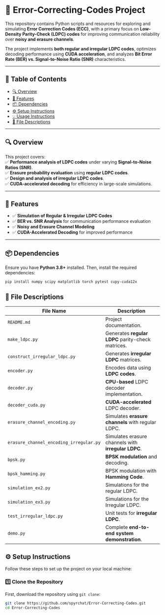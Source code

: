 # 📡 Error-Correcting-Codes Project  

This repository contains Python scripts and resources for exploring and simulating **Error Correction Codes (ECC)**, with a primary focus on **Low-Density Parity-Check (LDPC) codes** for improving communication reliability over **noisy and erasure channels**.  

The project implements **both regular and irregular LDPC codes**, optimizes decoding performance using **CUDA acceleration**, and analyzes **Bit Error Rate (BER) vs. Signal-to-Noise Ratio (SNR)** characteristics.  

---

## 📖 Table of Contents  
- [🔍 Overview](#-overview)  
- [🚀 Features](#-features)  
- [📦 Dependencies](#-dependencies)  
- [⚙️ Setup Instructions](#-setup-instructions)  
- [💡 Usage Instructions](#-usage-instructions)  
- [📂 File Descriptions](#-file-descriptions)  

---

## 🔍 Overview  

This project covers:  
✅ **Performance analysis of LDPC codes** under varying **Signal-to-Noise Ratios (SNR)**.  
✅ **Erasure probability evaluation** using **regular LDPC codes**.  
✅ **Design and analysis of irregular LDPC codes**.  
✅ **CUDA-accelerated decoding** for efficiency in large-scale simulations.  

---

## 🚀 Features  

- ✅ **Simulation of Regular & Irregular LDPC Codes**  
- ✅ **BER vs. SNR Analysis** for communication performance evaluation  
- ✅ **Noisy and Erasure Channel Modeling**  
- ✅ **CUDA-Accelerated Decoding** for improved performance  

---

## 📦 Dependencies  

Ensure you have **Python 3.8+** installed. Then, install the required dependencies:  

```bash
pip install numpy scipy matplotlib torch pytest cupy-cuda12x
```

## 📂 File Descriptions  

| **File Name**                             | **Description**                                                          |
|-------------------------------------------|--------------------------------------------------------------------------|
| `README.md`                               | Project documentation.                                                   |
| `make_ldpc.py`                            | Generates **regular LDPC** parity-check matrices.                        |
| `construct_irregular_ldpc.py`             | Generates **irregular LDPC** matrices.                                   |
| `encoder.py`                              | Encodes data using **LDPC codes**.                                       |
| `decoder.py`                              | **CPU-based** LDPC decoder implementation.                               |
| `decoder_cuda.py`                         | **CUDA-accelerated** LDPC decoder.                                       |
| `erasure_channel_encoding.py`             | Simulates **erasure channels** with regular LDPC.                        |
| `erasure_channel_encoding_irregular.py`   | Simulates erasure channels with **irregular LDPC**.                      |
| `bpsk.py`                                 | **BPSK modulation** and decoding.                                        |
| `bpsk_hamming.py`                         | BPSK modulation with **Hamming Code**.                                   |
| `simulation_ex2.py`                       | Simulations for the regular LDPC.                                        |
| `simulation_ex3.py`                       | Simulations for the Irregular LDPC.                                      |
| `test_irregular_ldpc.py`                  | Unit tests for **irregular LDPC**.                                       |
| `demo.py`                                 | Complete **end-to-end system demonstration**.                            |

## ⚙️ Setup Instructions  

Follow these steps to set up the project on your local machine:  

### 1️⃣ Clone the Repository  
First, download the repository using `git clone`:  

```bash
git clone https://github.com/spyrchat/Error-Correcting-Codes.git
cd Error-Correcting-Codes

